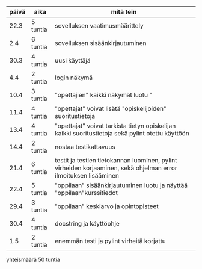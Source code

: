 | päivä | aika | mitä tein |
| --- | --- | --- |
| 22.3 | 5 tuntia | sovelluksen vaatimusmäärittely |
| 2.4 | 6 tuntia | sovelluksen sisäänkirjautuminen |
|  30.3| 4 tuntia| uusi käyttäjä|
|4.4 | 2 tuntia | login näkymä |
|10.4 | 3 tuntia | "opettajien" kaikki näkymät luotu " |
|11.4 | 4 tuntia | "opettajat" voivat lisätä "opiskelijoiden" suoritustietoja |
|13.4 | 4 tuntia | "opettajat" voivat tarkista tietyn opiskelijan kaikki suoritustietoja sekä pylint otettu käyttöön |
|14.4 | 2 tuntia | nostaa testikattavuus |
|21.4 | 6 tuntia | testit ja testien tietokannan luominen, pylint virheiden korjaaminen, sekä ohjelman error ilmoituksen lisääminen |
|22.4 | 5 tuntia | "oppilaan" sisäänkirjautuminen luotu ja näyttää "oppilaan"kurssitiedot|
|29.4 | 3 tuntia | "oppilaan" keskiarvo ja opintopisteet|
|30.4 | 4 tuntia | docstring ja käyttöohje|
|1.5 | 2 tuntia | enemmän testi ja pylint virheitä korjattu|

yhteismäärä  50 tuntia
